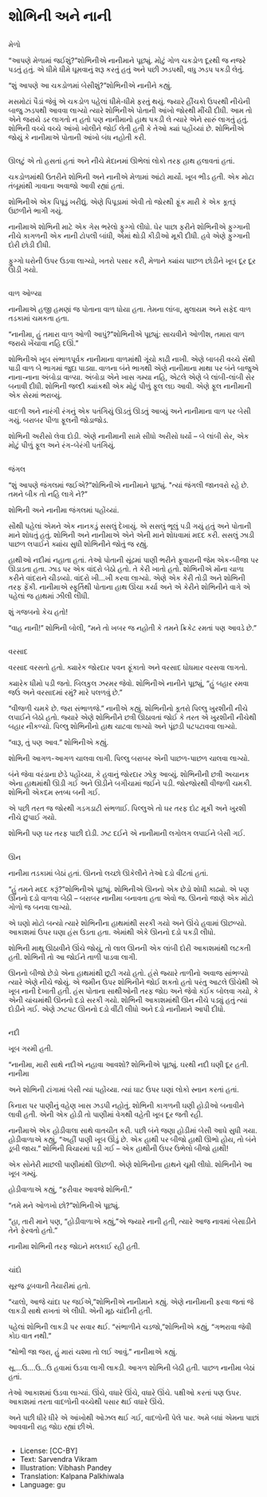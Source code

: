 # શોભિની અને નાની

##
મેળો

“આપણે મેળામાં જઈશું?”શોભિનીએ નાનીમાને પૂછ્યું. મોટું ગોળ ચકડોળ દૂરથી જ નજરે પડતું હતું. એ ધીમે ધીમે ઘૂમવાનું શરૂ કરતું હતું અને પછી ઝડપથી, વધુ ઝડપ પકડી લેતું.

“શું આપણે આ ચકડોળમાં બેસીશું?”શોભિનીએ નાનીને કહ્યું.

મસમોટાં પૈડાં જેવું એ ચકડોળ પહેલાં ધીમે-ધીમે ફરતું થયું. જ્યારે હીંચકો ઉપરથી નીચેની બાજુ ઝડપથી આવવા લાગ્યો ત્યારે શોભિનીએ પોતાની આંખો જોરથી મીંચી દીધી. આમ તો એને જરાયે ડર લાગતો ન હતો પણ નાનીમાનો હાથ પકડી લે ત્યારે એને સારું લાગતું હતું. શોભિની વચ્ચે વચ્ચે આંખો ખોલીને જોઈ લેતી હતી કે તેઓ ક્યાં પહોંચ્યાં છે. શોભિનીએ જોયું કે નાનીમાએ પોતાની આંખો બંધ નહોતી કરી.

##
ઊલટું એ તો હસતાં હતાં અને નીચે મેદાનમાં ઊભેલાં લોકો તરફ હાથ હલાવતાં હતાં.

ચકડોળમાંથી ઉતરીને શોભિની અને નાનીએ મેળામાં આંટો માર્યો. ખૂબ ભીડ હતી. એક મોટા તંબૂમાંથી ગાવાના અવાજો આવી રહ્યાં હતાં.

શોભિનીએ એક પિપૂડું ખરીદ્યું. એણે પિપૂડામાં એવી તો જોરથી ફૂંક મારી કે એક કૂતરૂં ઉછળીને ભાગી ગયું.

નાનીમાએ શોભિની માટે એક ગેસ ભરેલો ફુગ્ગો લીધો. ઘેર પાછા ફરીને શોભિનીએ ફુગ્ગાની નીચે કાગળની એક નાની ટોપલી બાંધી, એમાં થોડી કીડીઓ મૂકી દીધી. હવે એણે ફુગ્ગાની દોરી છોડી દીધી.

ફુગ્ગો ઘરોની ઉપર ઉડવા લાગ્યો, ખતરો પસાર કરી, મેળાને ક્યાંય પાછળ છોડીને ખૂબ દૂર દૂર ઊડી ગયો.

##
વાળ ઓળ્યા

નાનીમાએ હજી હમણાં જ પોતાના વાળ ધોયા હતા. તેમના લાંબા, મુલાયમ અને સફેદ વાળ તડકામાં ચમકતા હતા.

“નાનીમા, હું તમારા વાળ ઓળી આપું?”શોભિનીએ પૂછ્યું: સાચવીને ઓળીશ, તમારા વાળ જરાયે ખેંચાવા નહિ દઊં.”

શોભિનીએ ખૂબ સંભાળપૂર્વક નાનીમાના વાળમાંથી ગૂંચો કાઢી નાખી. એણે બાબરી વચ્ચે સેંથી પાડી વાળ બે ભાગમાં જુદા પાડ્યા. વાળના બંને ભાગથી એણે નાનીમાના માથા પર બંને બાજુએ નાના-નાના અંબોડા વાળ્યા. અંબોડા એને ખાસ ગમ્યા નહિ, એટલે એણે બે લાંબી-લાંબી સેર બનાવી દીધી. શોભિની જલ્દી ક્યાંકથી એક મોટું પીળું ફૂલ લઇ આવી. એણે ફૂલ નાનીમાની એક સેરમાં ભરાવ્યું.

વાદળી અને નારંગી રંગનું એક પતંગિયું ઊડતું ઊડતું આવ્યું અને નાનીમાના વાળ પર બેસી ગયું. બરાબર પીળા ફૂલની જોડાજોડ.

શોભિની અરીસો લેવા દોડી. એણે નાનીમાની સામે સીધો અરીસો ધર્યો – બે લાંબી સેર, એક મોટું પીળું ફૂલ અને રંગ-બેરંગી પતંગિયું.

##
જંગલ

“શું આપણે જંગલમાં જઈએ?”શોભિનીએ નાનીમાને પૂછ્યું. "ત્યાં જંગલી જાનવરો રહે છે. તમને બીક તો નહિ લાગે ને?”

શોભિની અને નાનીમા જંગલમાં પહોંચ્યાં.

સૌથી પહેલાં એમને એક નાનકડું સસલું દેખાયું. એ સસલું ભૂલું પડી ગયું હતું અને પોતાની માને શોધતું હતું. શોભિની અને નાનીમાએ એને એની માને શોધવામાં મદદ કરી. સસલું ઝાડી પાછળ લપાઈને ક્યાંય સુધી શોભિનીને જોતું જ રહ્યું.

હાથીઓ નદીમાં નહાતા હતાં. તેઓ પોતાની સૂંઢમાં પાણી ભરીને ફૂવારાની જેમ એક-બીજા પર ઊડાડતા હતા. ઝાડ પર એક વાંદરો બેઠો હતો. તે કેરી ખાતો હતો. શોભિનીએ મોંના ચાળા કરીને વાંદરાને ચીડવ્યો. વાંદરો ખી...ખી કરવા લાગ્યો. એણે એક કેરી તોડી અને શોભિની તરફ ફેંકી. નાનીમાએ સ્ફૂર્તિથી પોતાના હાથ ઊંચા કર્યા અને એ કેરીને શોભિનીને વાગે એ પહેલાં જ હાથમાં ઝીલી લીધી.

શું ગજબનો કેચ હતો!

“વાહ નાની!” શોભિની બોલી, “મને તો ખબર  જ નહોતી કે તમને ક્રિકેટ રમતાં પણ આવડે છે.”

##
વરસાદ

વરસાદ વરસતો હતો. ક્યારેક જોરદાર પવન ફૂંકાતો અને વરસાદ ધોધમાર વરસવા લાગતો.

ક્યારેક ધીમો પડી જતો. બિલકુલ ઝરમર જેવો. શોભિનીએ નાનીને પૂછ્યું, “હું બહાર રમવા જઉં અને વરસાદમાં રમું? મારે પલળવું છે.”

“વીજળી ચમકે છે. જરા સંભાળજે.” નાનીએ કહ્યું. શોભિનીનો કૂતરો પિલ્લુ ખુરશીની નીચે લપાઈને બેઠો હતો. જ્યારે એણે શોભિનીને છત્રી ઊઠાવતાં જોઈ કે તરત એ ખુરશીની નીચેથી બહાર નીકળ્યો. પિલ્લુ શોભિનીનો હાથ ચાટવા લાગ્યો અને પૂંછડી પટપટાવવા લાગ્યો.

“વારૂ, તું પણ આવ.” શોભિનીએ કહ્યું.

શોભિની આગળ-આગળ ચાલવા લાગી. પિલ્લુ બરાબર એની પાછળ-પાછળ ચાલવા લાગ્યો.

બંને જેવા વરંડાના છેડે પહોંચ્યા, કે હવાનું જોરદાર ઝોકુ આવ્યું. શોભિનીની છત્રી અચાનક એના હાથમાંથી ઊડી ગઈ અને ઊડીને બગીચામાં જઈને પડી. જોરજોરથી વીજળી ચમકી. શોભિની એકદમ સ્તબ્ધ બની ગઈ.

એ પછી તરત જ જોરથી ગડગડાટી સંભળાઈ. પિલ્લુએ તો ઘર તરફ દોટ મૂકી અને ખુરશી નીચે છુપાઈ ગયો.

શોભિની પણ ઘર તરફ પાછી દોડી. ઝટ દઈને એ નાનીમાની લગોલગ લપાઈને બેસી ગઈ.

##
ઊન

નાનીમા તડકામાં બેઠાં હતાં. ઊનનો લચ્છો ઊકેલીને તેઓ દડો વીંટતાં હતાં.

“હું તમને મદદ કરૂં?”શોભિનીએ પૂછ્યું. શોભિનીએ ઊનનો એક છેડો શોધી કાઢ્યો. એ પણ ઊનનો દડો વાળવા બેઠી – બરાબર નાનીમા બનાવતા હતા એવો જ. ઊનનો જાણે એક મોટો ગોળો જ બનવા લાગ્યો.

એ ઘણો મોટો બન્યો ત્યારે શોભિનીના હાથમાંથી સરકી ગયો અને ઊંચે હવામાં ઊછળ્યો. આકાશમાં ઉપર ઘણા હંસ ઉડતા હતા. એમાંથી એકે ઊનનો દડો પકડી લીધો.

શોભિની માથુ ઊઠાવીને ઊંચે જોયું, તો લાલ ઊનની એક લાંબી દોરી આકાશમાંથી લટકતી હતી. શોભિની તો આ જોઈને તાળી પાડવા લાગી.

ઊનનો બીજો છેડો એના હાથમાંથી છૂટી ગયો હતો. હંસે જ્યારે તાળીનો અવાજ સાંભળ્યો ત્યારે એણે નીચે જોયું. એ જમીન ઉપર શોભિનીને જોઈ શકતો હતો પરંતુ આટલે ઊંચેથી એ ખૂબ નાની દેખાતી હતી. હંસ પોતાના સાથીઓની તરફ જોઇ અને જેવો કંઈક બોલવા ગયો, કે એની ચાંચમાંથી ઊનનો દડો સરકી ગયો. શોભિની આકાશમાંથી ઊન નીચે પડ્યું હતું ત્યાં દોડીને ગઈ. એણે ઝટપટ ઊનનો દડો વીંટી લીધો અને દડો નાનીમાને આપી દીધો.

##
નદી

ખૂબ ગરમી હતી.

“નાનીમા, મારી સાથે નદીએ નહાવા આવશો? શોભિનીએ પૂછ્યું. ઘરથી નદી ઘણી દૂર હતી. નાનીમા

અને શોભિની ટાંગામાં બેસી ત્યાં પહોંચ્યા. ત્યાં ઘાટ ઉપર ઘણાં લોકો સ્નાન કરતાં હતાં.

કિનારા પર પાણીનું વહેણ ખાસ ઝડપી નહોતું. શોભિની કાગળની ઘણી હોડીઓ બનાવીને લાવી હતી. એની એક હોડી તો પાણીમાં વેગથી વહેતી ખૂબ દૂર જતી રહી.

નાનીમાએ એક હોડીવાલા સાથે વાતચીત કરી. પછી બંને જણા હોડીમાં બેસી આઘે સુધી ગયા. હોડીવાળાએ કહ્યું, “અહીં પાણી ખૂબ ઊંડું છે. એક હાથી પર બીજો હાથી ઊભો હોય, તો બંને ડૂબી જાય.” શોભિની વિચારમાં પડી ગઈ – એક હાથીની ઉપર ઉભેલો બીજો હાથી!

એક સોનેરી માછલી પાણીમાંથી ઊછળી. એણે શોભિનીના હાથને ચૂમી લીધો. શોભિનીને આ ખૂબ ગમ્યું.

હોડીવાળાએ કહ્યું, “ફરીવાર આવજે શોભિની.”

“તમે મને ઓળખો છો?”શોભિનીએ પૂછ્યું.

“હા, તારી માને પણ, “હોડીવાળાએ કહ્યું,”એ જ્યારે નાની હતી, ત્યારે આજ નાવમાં બેસાડીને તેને ફેરવતો હતો.”

નાનીમા શોભિની તરફ જોઇને મલકાઈ રહી હતી.

##
ચાંદો

સૂરજ ડૂબવાની તૈયારીમાં હતો.

“ચાલો, આજે ચાંદા પર જઈએ,”શોભિનીએ નાનીમાને કહ્યું. એણે નાનીમાની ફરવા જતાં જે લાકડી સાથે રાખતાં એ લીધી. એની મૂઠ ચાંદીની હતી.

પહેલાં શોભિની લાકડી પર સવાર થઈ. “સંભાળીને ચડજો,”શોભિનીએ કહ્યું, “ગભરાવા જેવી કોઇ વાત નથી.”

“થોભી જા જરા, હું મારાં ચશ્મા તો લઈ આવું.” નાનીમાએ કહ્યું.

સૂ....ઉ....ઉ...ઉ હવામાં ઉડવા લાગી લાક્ડી. આગળ શોભિની બેઠી હતી. પાછળ નાનીમા બેઠાં હતાં.

તેઓ આકાશમાં ઉડવા લાગ્યાં. ઊંચે, વધારે ઊંચે, વધારે ઊંચે. પક્ષીઓ કરતાં પણ ઉપર. આકાશમાં તરતા વાદળોની વચ્ચેથી પસાર થઈ વધારે ઊંચે.

અને પછી ધીરે ધીરે એ આંખોથી ઓઝલ થઈ ગઈ, વાદળોની પેલે પાર. અમે બધાં એમના પાછાં આવવાની રાહ જોઇ રહ્યાં છીએ.

##
* License: [CC-BY]
* Text: Sarvendra Vikram
* Illustration: Vibhash Pandey
* Translation: Kalpana Palkhiwala
* Language: gu

